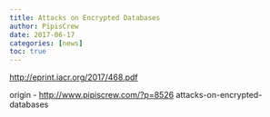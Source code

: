 ```yaml
---
title: Attacks on Encrypted Databases
author: PipisCrew
date: 2017-06-17
categories: [news]
toc: true
---
```


http://eprint.iacr.org/2017/468.pdf

origin - http://www.pipiscrew.com/?p=8526 attacks-on-encrypted-databases